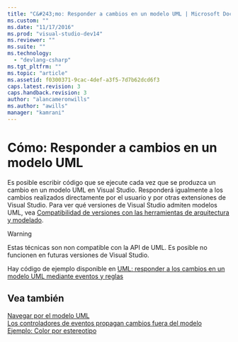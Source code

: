 ```yaml
---
title: "C&#243;mo: Responder a cambios en un modelo UML | Microsoft Docs"
ms.custom: ""
ms.date: "11/17/2016"
ms.prod: "visual-studio-dev14"
ms.reviewer: ""
ms.suite: ""
ms.technology: 
  - "devlang-csharp"
ms.tgt_pltfrm: ""
ms.topic: "article"
ms.assetid: f0300371-9cac-4def-a3f5-7d7b62dcd6f3
caps.latest.revision: 3
caps.handback.revision: 3
author: "alancameronwills"
ms.author: "awills"
manager: "kamrani"
---
```

# C&#243;mo: Responder a cambios en un modelo UML
Es posible escribir código que se ejecute cada vez que se produzca un cambio en un modelo UML en Visual Studio.  Responderá igualmente a los cambios realizados directamente por el usuario y por otras extensiones de Visual Studio.  Para ver qué versiones de Visual Studio admiten modelos UML, vea [Compatibilidad de versiones con las herramientas de arquitectura y modelado](../modeling/what-s-new-for-design-in-visual-studio.md#VersionSupport).  
  
> [!WARNING]
>  Estas técnicas son non compatible con la API de UML.  Es posible no funcionen en futuras versiones de Visual Studio.  
  
 Hay código de ejemplo disponible en [UML: responder a los cambios en un modelo UML mediante eventos y reglas](http://code.msdn.microsoft.com/UML-Responding-to-changes-c024cd4b)  
  
## Vea también  
 [Navegar por el modelo UML](../modeling/navigate-the-uml-model.md)   
 [Los controladores de eventos propagan cambios fuera del modelo](../modeling/event-handlers-propagate-changes-outside-the-model.md)   
 [Ejemplo: Color por estereotipo](http://go.microsoft.com/fwlink/?LinkId=213841)